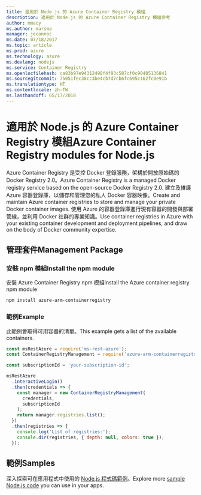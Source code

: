 ```yaml
---
title: 適用於 Node.js 的 Azure Container Registry 模組
description: 適用於 Node.js 的 Azure Container Registry 模組參考
author: mmacy
ms.author: marsma
manager: jeconnoc
ms.date: 07/18/2017
ms.topic: article
ms.prod: azure
ms.technology: azure
ms.devlang: nodejs
ms.service: Container Registry
ms.openlocfilehash: ca83b97e94312498f4f93c587cf0c90485136841
ms.sourcegitcommit: 75051fec38cc3be4cb7d7cb6fc695c162fc0e91b
ms.translationtype: HT
ms.contentlocale: zh-TW
ms.lasthandoff: 05/17/2018
---
```

# <a name="azure-container-registry-modules-for-nodejs"></a><span data-ttu-id="37e13-103">適用於 Node.js 的 Azure Container Registry 模組</span><span class="sxs-lookup"><span data-stu-id="37e13-103">Azure Container Registry modules for Node.js</span></span>

<span data-ttu-id="37e13-104">Azure Container Registry 是受控 Docker 登錄服務，架構於開放原始碼的 Docker Registry 2.0。</span><span class="sxs-lookup"><span data-stu-id="37e13-104">Azure Container Registry is a managed Docker registry service based on the open-source Docker Registry 2.0.</span></span> <span data-ttu-id="37e13-105">建立及維護 Azure 容器登錄庫，以儲存和管理您的私人 Docker 容器映像。</span><span class="sxs-lookup"><span data-stu-id="37e13-105">Create and maintain Azure container registries to store and manage your private Docker container images.</span></span> <span data-ttu-id="37e13-106">使用 Azure 的容器登錄庫進行現有容器的開發與部署管線，並利用 Docker 社群的專業知識。</span><span class="sxs-lookup"><span data-stu-id="37e13-106">Use container registries in Azure with your existing container development and deployment pipelines, and draw on the body of Docker community expertise.</span></span>

## <a name="management-package"></a><span data-ttu-id="37e13-107">管理套件</span><span class="sxs-lookup"><span data-stu-id="37e13-107">Management Package</span></span>

### <a name="install-the-npm-module"></a><span data-ttu-id="37e13-108">安裝 npm 模組</span><span class="sxs-lookup"><span data-stu-id="37e13-108">Install the npm module</span></span>

<span data-ttu-id="37e13-109">安裝 Azure Container Registry npm 模組</span><span class="sxs-lookup"><span data-stu-id="37e13-109">Install the Azure container registry npm module</span></span>

```bash
npm install azure-arm-containerregistry
```

### <a name="example"></a><span data-ttu-id="37e13-110">範例</span><span class="sxs-lookup"><span data-stu-id="37e13-110">Example</span></span>

<span data-ttu-id="37e13-111">此範例會取得可用容器的清單。</span><span class="sxs-lookup"><span data-stu-id="37e13-111">This example gets a list of the available containers.</span></span>

```javascript
const msRestAzure = require('ms-rest-azure');
const ContainerRegistryManagement = require('azure-arm-containerregistry');

const subscriptionId = 'your-subscription-id';

msRestAzure
  .interactiveLogin()
  .then(credentials => {
    const manager = new ContainerRegistryManagement(
      credentials,
      subscriptionId
    );
    return manager.registries.list();
  })
  .then(registries => {
    console.log('List of registries:');
    console.dir(registries, { depth: null, colors: true });
  });
```

## <a name="samples"></a><span data-ttu-id="37e13-112">範例</span><span class="sxs-lookup"><span data-stu-id="37e13-112">Samples</span></span>

<span data-ttu-id="37e13-113">深入探索可在應用程式中使用的 [Node.js 程式碼範例](https://azure.microsoft.com/resources/samples/?platform=nodejs)。</span><span class="sxs-lookup"><span data-stu-id="37e13-113">Explore more [sample Node.js code](https://azure.microsoft.com/resources/samples/?platform=nodejs) you can use in your apps.</span></span>
